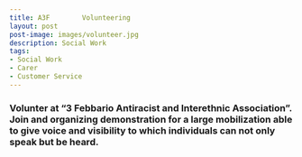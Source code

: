 ```yaml
---
title: A3F        Volunteering
layout: post
post-image: images/volunteer.jpg
description: Social Work
tags:
- Social Work
- Carer
- Customer Service
---
```


###                             Volunter at “3 Febbario Antiracist and Interethnic Association”. Join and organizing demonstration for a large mobilization able to give voice and visibility to which individuals can not only speak but be heard. 
